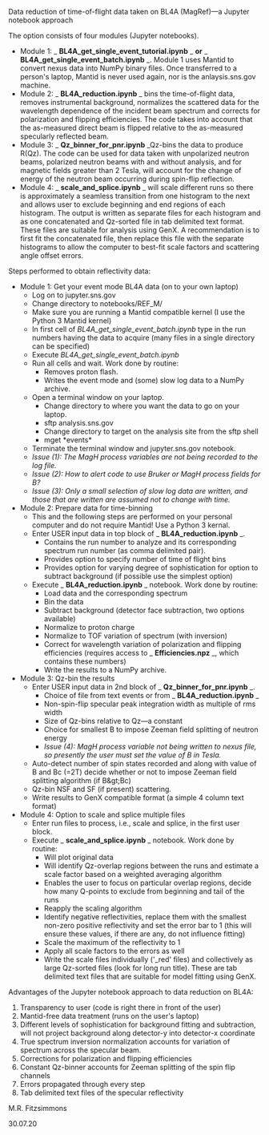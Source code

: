 Data reduction of time-of-flight data taken on BL4A (MagRef)—a Jupyter notebook approach

The option consists of four modules (Jupyter notebooks).

- Module 1: _ **BL4A\_get\_single\_event\_tutorial.ipynb** _ **or** _ **BL4A\_get\_single\_event\_batch.ipynb** _. Module 1 uses Mantid to convert nexus data into NumPy binary files. Once transferred to a person&#39;s laptop, Mantid is never used again, nor is the anlaysis.sns.gov machine.
- Module 2: _ **BL4A\_reduction.ipynb** _ bins the time-of-flight data, removes instrumental background, normalizes the scattered data for the wavelength dependence of the incident beam spectrum and corrects for polarization and flipping efficiencies. The code takes into account that the as-measured direct beam is flipped relative to the as-measured specularly reflected beam.
- Module 3: _ **Qz\_binner\_for\_pnr.ipynb** _Qz-bins the data to produce R(Qz). The code can be used for data taken with unpolarized neutron beams, polarized neutron beams with and without analysis, and for magnetic fields greater than 2 Tesla, will account for the change of energy of the neutron beam occurring during spin-flip reflection.
- Module 4: _ **scale\_and\_splice.ipynb** _ will scale different runs so there is approximately a seamless transition from one histogram to the next and allows user to exclude beginning and end regions of each histogram. The output is written as separate files for each histogram and as one concatenated and Qz-sorted file in tab delimited text format. These files are suitable for analysis using GenX. A recommendation is to first fit the concatenated file, then replace this file with the separate histograms to allow the computer to best-fit scale factors and scattering angle offset errors.

Steps performed to obtain reflectivity data:

- Module 1: Get your event mode BL4A data (on to your own laptop)
  - Log on to jupyter.sns.gov
  - Change directory to notebooks/REF\_M/
  - Make sure you are running a Mantid compatible kernel (I use the Python 3 Mantid kernel)
  - In first cell of _BL4A\_get\_single\_event\_batch.ipynb_ type in the run numbers having the data to acquire (many files in a single directory can be specified)
  - Execute _BL4A\_get\_single\_event\_batch.ipynb_
  - Run all cells and wait. Work done by routine:
    - Removes proton flash.
    - Writes the event mode and (some) slow log data to a NumPy archive.
  - Open a terminal window on your laptop.
    - Change directory to where you want the data to go on your laptop.
    - sftp analysis.sns.gov
    - Change directory to target on the analysis site from the sftp shell
    - mget \*events\*
  - Terminate the terminal window and jupyter.sns.gov notebook.
  - _Issue (1): The MagH process variables are not being recorded to the log file._
  - _Issue (2): How to alert code to use Bruker or MagH process fields for B?_
  - _Issue (3): Only a small selection of slow log data are written, and those that are written are assumed not to change with time._
- Module 2: Prepare data for time-binning
  - This and the following steps are performed on your personal computer and do not require Mantid! Use a Python 3 kernal.
  - Enter USER input data in top block of _ **BL4A\_reduction.ipynb** _.
    - Contains the run number to analyze and its corresponding spectrum run number (as comma delimited pair).
    - Provides option to specify number of time of flight bins
    - Provides option for varying degree of sophistication for option to subtract background (if possible use the simplest option)
  - Execute _ **BL4A\_reduction.ipynb** _ notebook. Work done by routine:
    - Load data and the corresponding spectrum
    - Bin the data
    - Subtract background (detector face subtraction, two options available)
    - Normalize to proton charge
    - Normalize to TOF variation of spectrum (with inversion)
    - Correct for wavelength variation of polarization and flipping efficiencies (requires access to _ **Efficiencies.npz** _, which contains these numbers)
    - Write the results to a NumPy archive.
- Module 3: Qz-bin the results
  - Enter USER input data in 2nd block of _ **Qz\_binner\_for\_pnr.ipynb** _.
    - Choice of file from text events or from _ **BL4A\_reduction.ipynb** _
    - Non-spin-flip specular peak integration width as multiple of rms width
    - Size of Qz-bins relative to Qz—a constant
    - Choice for smallest B to impose Zeeman field splitting of neutron energy
    - _Issue (4): MagH process variable not being written to nexus file, so presently the user must set the value of B in Tesla._
  - Auto-detect number of spin states recorded and along with value of B and Bc (=2T) decide whether or not to impose Zeeman field splitting algorithm (if B\&gt;Bc)
  - Qz-bin NSF and SF (if present) scattering.
  - Write results to GenX compatible format (a simple 4 column text format)
- Module 4: Option to scale and splice multiple files
  - Enter run files to process, i.e., scale and splice, in the first user block.
  - Execute _ **scale\_and\_splice.ipynb** _ notebook. Work done by routine:
    - Will plot original data
    - Will identify Qz-overlap regions between the runs and estimate a scale factor based on a weighted averaging algorithm
    - Enables the user to focus on particular overlap regions, decide how many Q-points to exclude from beginning and tail of the runs
    - Reapply the scaling algorithm
    - Identify negative reflectivities, replace them with the smallest non-zero positive reflectivity and set the error bar to 1 (this will ensure these values, if there are any, do not influence fitting)
    - Scale the maximum of the reflectivity to 1
    - Apply all scale factors to the errors as well
    - Write the scale files individually (&#39;\_red&#39; files) and collectively as large Qz-sorted files (look for long run title). These are tab delimited text files that are suitable for model fitting using GenX.

Advantages of the Jupyter notebook approach to data reduction on BL4A:

1. Transparency to user (code is right there in front of the user)
2. Mantid-free data treatment (runs on the user&#39;s laptop)
3. Different levels of sophistication for background fitting and subtraction, will not project background along detector-y into detector-x coordinate
4. True spectrum inversion normalization accounts for variation of spectrum across the specular beam.
5. Corrections for polarization and flipping efficiencies
6. Constant Qz-binner accounts for Zeeman splitting of the spin flip channels
7. Errors propagated through every step
8. Tab delimited text files of the specular reflectivity

M.R. Fitzsimmons

30.07.20